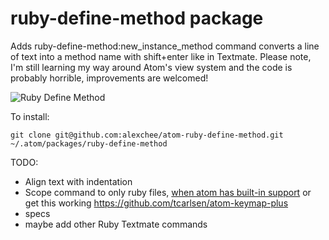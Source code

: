 # ruby-define-method package

Adds ruby-define-method:new_instance_method command converts a line of text into a method name with shift+enter like in Textmate. 
Please note, I'm still learning my way around Atom's view system and the code is probably horrible, improvements are welcomed! 

![Ruby Define Method](https://raw.github.com/alexchee/images/ruby_define.gif)

To install:
```
git clone git@github.com:alexchee/atom-ruby-define-method.git ~/.atom/packages/ruby-define-method
```

TODO:
 * Align text with indentation
 * Scope command to only ruby files, [when atom has built-in support](http://discuss.atom.io/t/how-do-i-scope-a-keymap-to-a-grammar/3842) or get this working https://github.com/tcarlsen/atom-keymap-plus
 * specs 
 * maybe add other Ruby Textmate commands
